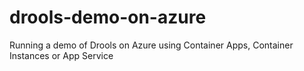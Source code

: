 # drools-demo-on-azure
Running a demo of Drools on Azure using Container Apps, Container Instances or App Service
